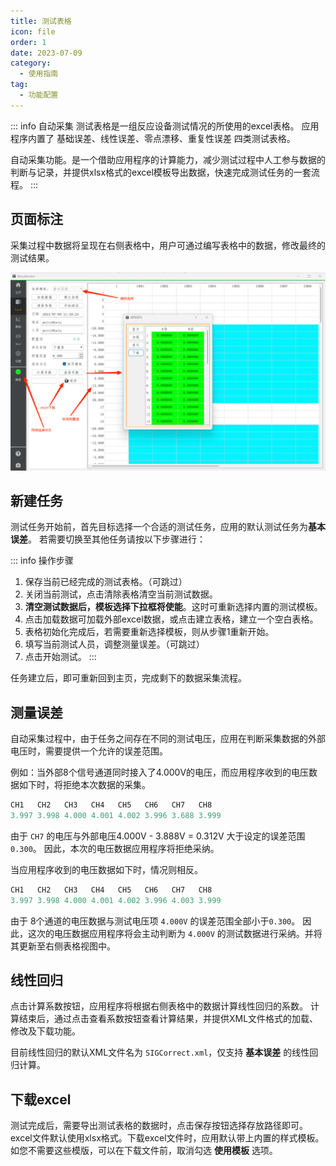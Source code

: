 ```yaml
---
title: 测试表格
icon: file
order: 1
date: 2023-07-09
category:
  - 使用指南
tag:
  - 功能配置
---
```


::: info 自动采集
测试表格是一组反应设备测试情况的所使用的excel表格。
应用程序内置了 基础误差、线性误差、零点漂移、重复性误差 四类测试表格。

自动采集功能。是一个借助应用程序的计算能力，减少测试过程中人工参与数据的判断与记录，并提供xlsx格式的excel模板导出数据，快速完成测试任务的一套流程。
:::

## 页面标注

采集过程中数据将呈现在右侧表格中，用户可通过编写表格中的数据，修改最终的测试结果。

![](./assets/excel.png)

## 新建任务

测试任务开始前，首先目标选择一个合适的测试任务，应用的默认测试任务为**基本误差**。
若需要切换至其他任务请按以下步骤进行：

::: info 操作步骤
1. 保存当前已经完成的测试表格。（可跳过）
2. 关闭当前测试，点击清除表格清空当前测试数据。
3. **清空测试数据后，模板选择下拉框将使能**。这时可重新选择内置的测试模板。
4. 点击加载数据可加载外部excel数据，或点击建立表格，建立一个空白表格。
5. 表格初始化完成后，若需要重新选择模板，则从步骤1重新开始。
6. 填写当前测试人员，调整测量误差。（可跳过）
7. 点击开始测试。
:::

任务建立后，即可重新回到主页，完成剩下的数据采集流程。

## 测量误差

自动采集过程中，由于任务之间存在不同的测试电压，应用在判断采集数据的外部电压时，需要提供一个允许的误差范围。

例如：当外部8个信号通道同时接入了4.000V的电压，而应用程序收到的电压数据如下时，将拒绝本次数据的采集。

``` c
CH1   CH2   CH3   CH4   CH5   CH6   CH7   CH8
3.997 3.998 4.000 4.001 4.002 3.996 3.688 3.999
```

由于 `CH7` 的电压与外部电压4.000V - 3.888V = 0.312V 大于设定的误差范围 `0.300`。
因此，本次的电压数据应用程序将拒绝采纳。

当应用程序收到的电压数据如下时，情况则相反。

``` c
CH1   CH2   CH3   CH4   CH5   CH6   CH7   CH8
3.997 3.998 4.000 4.001 4.002 3.996 4.003 3.999
```

由于 8个通道的电压数据与测试电压项 `4.000V` 的误差范围全部小于`0.300`。
因此，这次的电压数据应用程序将会主动判断为 `4.000V` 的测试数据进行采纳。并将其更新至右侧表格视图中。

## 线性回归

点击计算系数按钮，应用程序将根据右侧表格中的数据计算线性回归的系数。
计算结束后，通过点击查看系数按钮查看计算结果，并提供XML文件格式的加载、修改及下载功能。

目前线性回归的默认XML文件名为 `SIGCorrect.xml`，仅支持 **基本误差** 的线性回归计算。

## 下载excel

测试完成后，需要导出测试表格的数据时，点击保存按钮选择存放路径即可。
excel文件默认使用xlsx格式。下载excel文件时，应用默认带上内置的样式模板。
如您不需要这些模版，可以在下载文件前，取消勾选 **使用模板** 选项。
